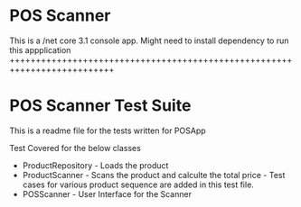 

# POS Scanner 


This is a /net core 3.1 console app. Might need to install dependency to run this appplication
++++++++++++++++++++++++++++++++++++++++++++++++++++++++++++++++++++++++++

# POS Scanner Test Suite


This is a readme file for the tests written for POSApp

Test Covered for the below classes
- ProductRepository - Loads the product
- ProductScanner - Scans the product and calculte the total price - Test cases for various product sequence are added in this test file.
- POSScanner - User Interface for the Scanner




